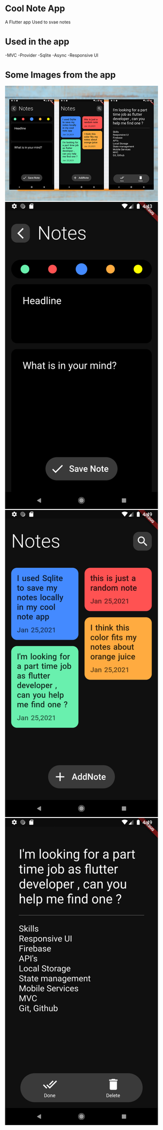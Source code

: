 # Cool Note App

A Flutter app Used to svae notes

# Used in the app

-MVC
-Provider
-Sqlite
-Async
-Responsive UI

# Some Images from the app

![ ](https://github.com/Mohamed-Abdelrazeq/Cool-Note/blob/master/Note%20Images/CoolNoteTotal.png)
![ ](https://github.com/Mohamed-Abdelrazeq/Cool-Note/blob/master/Note%20Images/Screenshot_1611542595.png)
![ ](https://github.com/Mohamed-Abdelrazeq/Cool-Note/blob/master/Note%20Images/Screenshot_1611542946.png)
![ ](https://github.com/Mohamed-Abdelrazeq/Cool-Note/blob/master/Note%20Images/Screenshot_1611542953.png)





